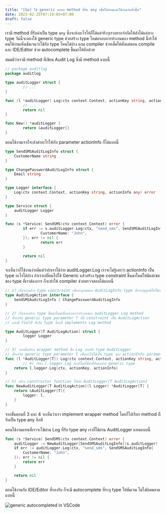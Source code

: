 ```yaml
---
title: "[Go] ใช้ generic ครอบ method ที่รับ any เพื่อให้อ่านและใช้งานง่ายยิ่งขึ้น"
date: 2023-02-25T07:19:03+07:00
draft: false
---
```


เรามี method ที่รับค่าเป็น type `any` ซึ่งจะส่งอะไรให้ก็ได้แต่จริงๆเราอยากจำกัดให้ส่งได้แค่บาง type วันนี้จะลองใช้ generic type ช่วยสร้าง type ใหม่ครอบการทำงานของ method นี้ทำให้คนใช้งานเห็นชัดเจนว่าใช้กับ type ไหนได้บ้าง แถม compiler ช่วยเช็คให้ตั้งแต่ตอน compile และ IDE/Editor ช่วย autocomplete ขึ้นมาให้อีกด้วย

<!--more-->

สมมติว่าเรามี method ที่เขียน Audit Log ซึ่งมี method แบบนี้

```go
// package auditlog
package auditlog

type auditLogger struct {
        // ...
}

func (l *auditLogger) Log(ctx context.Context, actionKey string, actionInfo any) error {
        // ...
        return nil
}

func New() *auditLogger {
        return &auditLogger{}
}
```

ตอนใช้งานเราก็จะส่งค่าอะไรให้กับ parameter actionInfo ก็ได้แบบนี้

```go
type SendSMSAuditLogInfo struct {
	CustomerName string
}

type ChangePasswordAuditLogInfo struct {
	Email string
}

type Logger interface {
	Log(ctx context.Context, actionKey string, actionInfo any) error
}

type Service struct {
	auditLogger Logger
}

func (s *Service) SendSMS(ctx context.Context) error {
        if err := s.auditLogger.Log(ctx, "send_sms", SendSMSAuditLogInfo{
                CustomerName: "John",
        }); err != nil {
                return err
        }

        return nil
}
```

จะเห็นว่าก็ใช้งานง่ายดีแต่ว่าถ้าเราใช้ง่าย auditLogger.Log เราจะไม่รู้เลยว่า actionInfo เป็น type อะไรได้บ้าง ถ้าเราเปลี่ยนไปใช้ Generic แล้วสร้าง type constraint ขึ้นมาใหม่ให้มีแต่เซตของ type ที่เราต้องการ ก็จะทำให้ compiler ช่วยตรวจสอบได้แบบนี้

```go
// 1) เริ่มจากสร้าง type constraint เพื่อระบุเซตของ AuditLogInfo type ที่เราอนุญาติให้ใช้เท่านั้น
type AuditLogAction interface {
	SendSMSAuditLogInfo | ChangePasswordAuditLogInfo
}

// 2) เริ่มจากสร้าง type ขึ้นมาใหม่เพื่อครอบการทำงานของ auditLogger.Log method
// ที่รองรับ generic type parameter T ที่มี constraint เป็น AuditLogAction
// และมี field ที่เก็บ type ใดๆที่ implements Log method

type AuditLogger[T AuditLogAction] struct {
        logger Logger
}

// 3) จากนั้นสร้าง wrapper method ชื่อ Log สำหรับ type AuditLogger
// ที่รองรับ generic type parameter T เพื่อเอาไปใช้เป็น type ของ actionInfo parameter
func (l *AuditLogger[T]) Log(ctx context.Context, actionKey string, actionInfo T) error {
        // 4) เรียก l.logger.Log อีกทีโดยใช้ค่าที่รับมาผ่าน generic type
	return l.logger.Log(ctx, actionKey, actionInfo)
}

// 5) สร้าง constructor function ให้กับ AuditLogger[T AuditLogAction]
func NewAuditLogger[T AuditLogAction](l Logger) *AuditLogger[T] {
	return &AuditLogger[T]{
		logger: l,
	}
}
```

จากขั้นตอนที่ 3 และ 4 จะเห็นว่าเรา implement wrapper method โดยก็ไปเรียก method ที่รับเป็น type any อีกที

ตอนใช้งานแทนที่เราจะใช้ผ่าน Log ที่รับ type any เราก็ใช้ผ่าน AuditLogger แทนแบบนี้

```go
func (s *Service) SendSMS(ctx context.Context) error {
	auditLogger := NewAuditLogger[SendSMSAuditLogInfo](s.auditLogger)
	if err := auditLogger.Log(ctx, "send_sms", SendSMSAuditLogInfo{
		CustomerName: "John",
	}); err != nil {
		return err
	}

	return nil
}
```

ตอนใช้งานกับ IDE/Editor ที่รองรับ ก็จะมี autocomplete ที่ระบุ type ให้ชัดเจน ไม่ใส่ผิดพลาดแบบนี้

![generic autocompleted in VSCode](/2023-02-25-generic-autocomplete.png)
